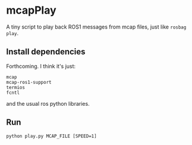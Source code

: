 # mcapPlay

A tiny script to play back ROS1 messages from mcap files, just like `rosbag play`.

## Install dependencies

Forthcoming. I think it's just:
```
mcap
mcap-ros1-support
termios
fcntl
```
and the usual ros python libraries.

## Run

```
python play.py MCAP_FILE [SPEED=1]
```
